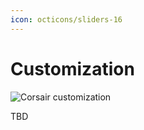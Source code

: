 ```yaml
---
icon: octicons/sliders-16
---
```


# Customization

<img src="/assets/images/flow-customization.drawio.svg" alt="Corsair customization" class="invert-on-slate">

TBD
